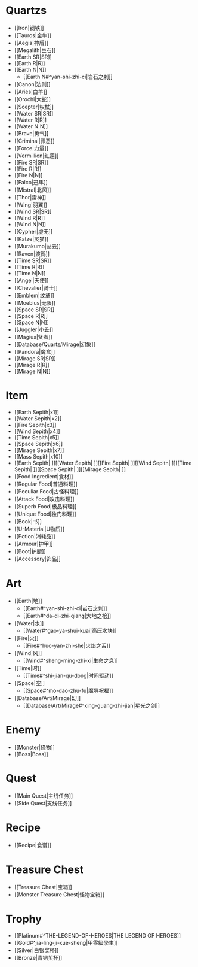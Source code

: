 # Quartzs
- [[Iron|钢铁]]
- [[Tauros|金牛]]
- [[Aegis|神盾]]
- [[Megalith|巨石]]
- [[Earth SR|SR]]
- [[Earth R|R]]
- [[Earth N|N]]
	- [[Earth N#^yan-shi-zhi-ci|岩石之刺]]
- [[Canon|法则]]
- [[Aries|白羊]]
- [[Orochi|大蛇]]
- [[Scepter|权杖]]
- [[Water SR|SR]]
- [[Water R|R]]
- [[Water N|N]]
- [[Brave|勇气]]
- [[Criminal|罪恶]]
- [[Force|力量]]
- [[Vermillion|红莲]]
- [[Fire SR|SR]]
- [[Fire R|R]]
- [[Fire N|N]]
- [[Falco|迅隼]]
- [[Mistral|北风]]
- [[Thor|雷神]]
- [[Wing|羽翼]]
- [[Wind SR|SR]]
- [[Wind R|R]]
- [[Wind N|N]]
- [[Cypher|虚无]]
- [[Katze|灵猫]]
- [[Murakumo|丛云]]
- [[Raven|渡鸦]]
- [[Time SR|SR]]
- [[Time R|R]]
- [[Time N|N]]
- [[Angel|天使]]
- [[Chevalier|骑士]]
- [[Emblem|纹章]]
- [[Moebius|无限]]
- [[Space SR|SR]]
- [[Space R|R]]
- [[Space N|N]]
- [[Juggler|小丑]]
- [[Magius|贤者]]
- [[Database/Quartz/Mirage|幻象]]
- [[Pandora|魔盒]]
- [[Mirage SR|SR]]
- [[Mirage R|R]]
- [[Mirage N|N]]

# Item
- [[Earth Sepith|x1]]
- [[Water Sepith|x2]]
- [[Fire Sepith|x3]]
- [[Wind Sepith|x4]]
- [[Time Sepith|x5]]
- [[Space Sepith|x6]]
- [[Mirage Sepith|x7]]
- [[Mass Sepith|x10]]
- [[Earth Sepith| ]][[Water Sepith| ]][[Fire Sepith| ]][[Wind Sepith| ]][[Time Sepith| ]][[Space Sepith| ]][[Mirage Sepith| ]]
- [[Food Ingredient|食材]]
- [[Regular Food|普通料理]]
- [[Peculiar Food|古怪料理]]
- [[Attack Food|攻击料理]]
- [[Superb Food|极品料理]]
- [[Unique Food|独门料理]]
- [[Book|书]]
- [[U-Material|U物质]]
- [[Potion|消耗品]]
- [[Armour|护甲]]
- [[Boot|护腿]]
- [[Accessory|饰品]]

# Art
- [[Earth|地]]
	- [[Earth#^yan-shi-zhi-ci|岩石之刺]]
	- [[Earth#^da-di-zhi-qiang|大地之枪]]
- [[Water|水]]
	- [[Water#^gao-ya-shui-kuai|高压水块]]
- [[Fire|火]]
	- [[Fire#^huo-yan-zhi-she|火焰之舌]]
- [[Wind|风]]
	- [[Wind#^sheng-ming-zhi-xi|生命之息]]
- [[Time|时]]
	- [[Time#^shi-jian-qu-dong|时间驱动]]
- [[Space|空]]
	- [[Space#^mo-dao-zhu-fu|魔导祝福]]
- [[Database/Art/Mirage|幻]]
	- [[Database/Art/Mirage#^xing-guang-zhi-jian|星光之剑]]

# Enemy
- [[Monster|怪物]]
- [[Boss|Boss]]

# Quest
- [[Main Quest|主线任务]]
- [[Side Quest|支线任务]]

# Recipe
- [[Recipe|食谱]]

# Treasure Chest
- [[Treasure Chest|宝箱]]
- [[Monster Treasure Chest|怪物宝箱]]

# Trophy
- [[Platinum#^THE-LEGEND-OF-HEROES|THE LEGEND OF HEROES]]
- [[Gold#^jia-ling-ji-xue-sheng|甲零級學生]]
- [[Silver|白银奖杯]]
- [[Bronze|青铜奖杯]]
